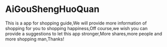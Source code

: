 # AiGouShengHuoQuan
This is a app for shopping guide,We will provide more information of shopping for you to shopping happiness,Off course,we wish you can provide a suggestions to let this app stronger,More shares,more people and more shopping man,Thanks!
